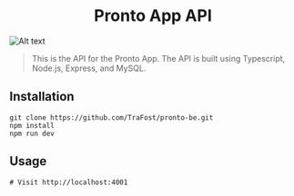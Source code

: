 <h1 align="center"> Pronto App API </h1>

![Alt text](/public/pronto-main-transparent?raw=true "Pronto Logo")

> This is the API for the Pronto App. The API is built using Typescript, Node.js, Express, and MySQL.

## Installation

```vim
git clone https://github.com/TraFost/pronto-be.git
npm install
npm run dev
```

## Usage

```vim
# Visit http://localhost:4001
```
